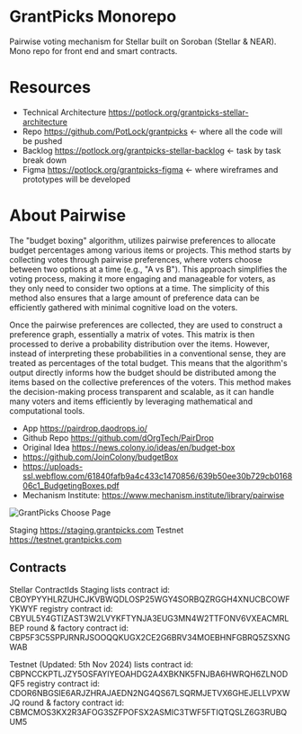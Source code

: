 # GrantPicks Monorepo

Pairwise voting mechanism for Stellar built on Soroban (Stellar & NEAR). Mono repo for front end and smart contracts.

# Resources

- Technical Architecture https://potlock.org/grantpicks-stellar-architecture
- Repo https://github.com/PotLock/grantpicks <- where all the code will be pushed
- Backlog https://potlock.org/grantpicks-stellar-backlog <- task by task break down
- Figma https://potlock.org/grantpicks-figma <- where wireframes and prototypes will be developed

# About Pairwise

The "budget boxing" algorithm, utilizes pairwise preferences to allocate budget percentages among various items or projects. This method starts by collecting votes through pairwise preferences, where voters choose between two options at a time (e.g., "A vs B"). This approach simplifies the voting process, making it more engaging and manageable for voters, as they only need to consider two options at a time. The simplicity of this method also ensures that a large amount of preference data can be efficiently gathered with minimal cognitive load on the voters.

Once the pairwise preferences are collected, they are used to construct a preference graph, essentially a matrix of votes. This matrix is then processed to derive a probability distribution over the items. However, instead of interpreting these probabilities in a conventional sense, they are treated as percentages of the total budget. This means that the algorithm's output directly informs how the budget should be distributed among the items based on the collective preferences of the voters. This method makes the decision-making process transparent and scalable, as it can handle many voters and items efficiently by leveraging mathematical and computational tools.

- App https://pairdrop.daodrops.io/
- Github Repo https://github.com/dOrgTech/PairDrop
- Original Idea https://news.colony.io/ideas/en/budget-box
- https://github.com/JoinColony/budgetBox
- https://uploads-ssl.webflow.com/61840fafb9a4c433c1470856/639b50ee30b729cb016806c1_BudgetingBoxes.pdf
- Mechanism Institute: https://www.mechanism.institute/library/pairwise

![GrantPicks Choose Page](https://github.com/PotLock/grantpicks/assets/45281667/50c21f90-8d91-436c-b96f-cff0b5950f67)

Staging https://staging.grantpicks.com
Testnet https://testnet.grantpicks.com

## Contracts

Stellar ContractIds Staging
lists contract id: CBOYPYYHLRZUHCJKVBWQDLOSP25WGY4SORBQZRGGH4XNUCBCOWFYKWYF
registry contract id: CBYUL5Y4GTIZAST3W2LVYKFTYNJA3EUG3MN4W2TTFONV6VXEACMRLBEP
round & factory contract id: CBP5F3C5SPPJRNRJSOOQQKUGX2CE2G6BRV34MOEBHNFGBRQ5ZSXNGWAB

Testnet (Updated: 5th Nov 2024)
lists contract id: CBPNCCKPTLJZY5OSFAYIYEOAHDG2A4XBKNK5FNJBA6HWRQH6ZLNODQF5
registry contract id: CDOR6NBGSIE6ARJZHRAJAEDN2NG4QS67LSQRMJETVX6GHEJELLVPXWJQ
round & factory contract id: CBMCMOS3KX2R3AFOG3SZFPOFSX2ASMIC3TWF5FTIQTQSLZ6G3RUBQUM5
